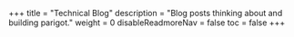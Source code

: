+++
title = "Technical Blog"
description = "Blog posts thinking about and building parigot."
weight = 0
disableReadmoreNav = false
toc = false
+++

